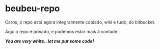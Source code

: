 beubeu-repo
===========

Caros, o repo está agora integralmente copiado, wiki e tudo, do bitbucket.

Aqui o repo é privado, e podemos estar mais à vontade.


***You are very white.. let me put some code!***